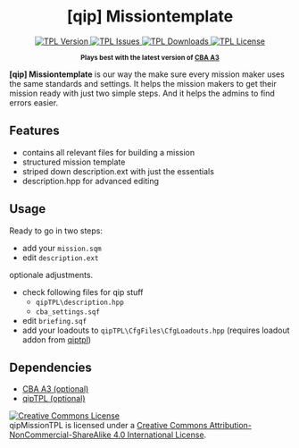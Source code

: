 <h1 align="center">[qip] Missiontemplate</h1>

<p align="center">
    <a href="https://github.com/quies-in-proelium/qipMissionTPL/releases/latest">
        <img src="https://img.shields.io/github/v/release/quies-in-proelium/qipMissionTPL" alt="TPL Version">
    </a>
    <a href="https://github.com/quies-in-proelium/qipMissionTPL/issues">
        <img src="https://img.shields.io/github/issues-raw/quies-in-proelium/qipMissionTPL" alt="TPL Issues">
    </a>
    <a href="https://github.com/quies-in-proelium/qipMissionTPL/releases">
        <img src="https://img.shields.io/github/downloads/quies-in-proelium/qipMissionTPL/total" alt="TPL Downloads">
    </a>
    <a href="https://github.com/quies-in-proelium/qipMissionTPL/blob/master/LICENSE">
        <img src="https://img.shields.io/badge/License-CC%20BY--NC--SA-orange" alt="TPL License">
    </a>
</p>

<p align="center">
    <sup><strong>Plays best with the latest version of <a href="https://github.com/CBATeam/CBA_A3/releases">CBA A3</a></strong></sup>
</p>

**[qip] Missiontemplate** is our way the make sure every mission maker uses the same standards and settings. It helps the mission makers to get their mission ready with just two simple steps. And it helps the admins to find errors easier.

## Features

- contains all relevant files for building a mission
- structured mission template
- striped down description.ext with just the essentials
- description.hpp for advanced editing

## Usage
Ready to go in two steps:
* add your `mission.sqm`
* edit `description.ext`

optionale adjustments.
* check following files for qip stuff
  * `qipTPL\description.hpp`
  * `cba_settings.sqf`
* edit `briefing.sqf`
* add your loadouts to `qipTPL\CfgFiles\CfgLoadouts.hpp` (requires loadout addon from  <a href="https://github.com/quies-in-proelium/qiptpl">qiptpl</a>)

## Dependencies
- <a href="https://github.com/CBATeam/CBA_A3/releases">CBA A3 (optional)</a>
- <a href="https://github.com/quies-in-proelium/qiptpl">qipTPL (optional)</a>

<a rel="license" href="http://creativecommons.org/licenses/by-nc-sa/4.0/"><img alt="Creative Commons License" style="border-width:0" src="https://i.creativecommons.org/l/by-nc-sa/4.0/80x15.png" /></a><br />qipMissionTPL is licensed under a <a rel="license" href="http://creativecommons.org/licenses/by-nc-sa/4.0/">Creative Commons Attribution-NonCommercial-ShareAlike 4.0 International License</a>.
